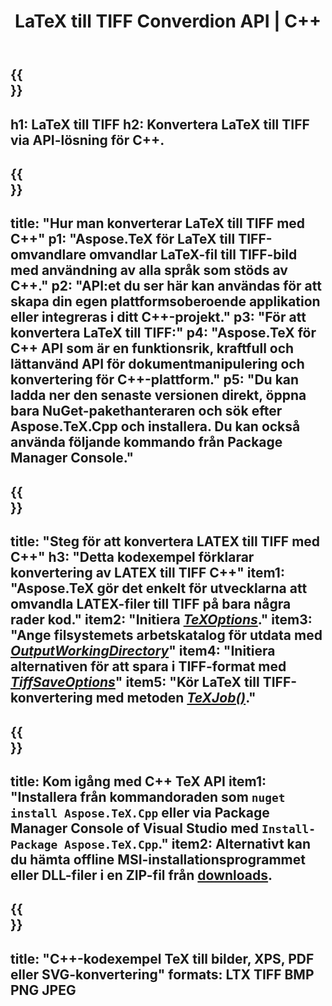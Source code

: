 ﻿---
translation: true
template: /_templates/_conversion-child-cpp.md
title: LaTeX till TIFF Converdion API | C++
description: LaTeX till TIFF konverteringsfunktion. Integrera detta lokala C++-bibliotek i ditt projekt eller använd plattformsoberoende applikationer för att konvertera LaTeX till TIFF.
keywords: latex till tiff api cpp, latex2tiff integrera c++
url: /cpp/conversion/latex-to-tiff/
family: tex
platformtag: cpp
feature: conversion
informat: LATEX
outformat: TIFF
otherformats: BMP PNG JPEG PDF SVG XPS
---

{{<section banner>}}
---
h1: LaTeX till TIFF
h2: Konvertera LaTeX till TIFF via API-lösning för C++.
---

{{<section overview>}}
---
title: "Hur man konverterar LaTeX till TIFF med C++"
p1: "Aspose.TeX för LaTeX till TIFF-omvandlare omvandlar LaTeX-fil till TIFF-bild med användning av alla språk som stöds av C++."
p2: "API:et du ser här kan användas för att skapa din egen plattformsoberoende applikation eller integreras i ditt C++-projekt."
p3: "För att konvertera LaTeX till TIFF:"
p4: "Aspose.TeX för C++ API som är en funktionsrik, kraftfull och lättanvänd API för dokumentmanipulering och konvertering för C++-plattform."
p5: "Du kan ladda ner den senaste versionen direkt, öppna bara NuGet-pakethanteraren och sök efter Aspose.TeX.Cpp och installera. Du kan också använda följande kommando från Package Manager Console."
---

{{<section feature1>}}
---
title: "Steg för att konvertera LATEX till TIFF med C++"
h3: "Detta kodexempel förklarar konvertering av LATEX till TIFF C++"
item1: "Aspose.TeX gör det enkelt för utvecklarna att omvandla LATEX-filer till TIFF på bara några rader kod."
item2: "Initiera [*TeXOptions*](https://reference.aspose.com/tex/cpp/class/aspose.te_x.te_x_options)."
item3: "Ange filsystemets arbetskatalog för utdata med [*OutputWorkingDirectory*](https://reference.aspose.com/tex/cpp/class/aspose.te_x.te_x_options#aa4f4ea6dab7db5ba1b40800495f16f63)"
item4: "Initiera alternativen för att spara i TIFF-format med [*TiffSaveOptions*](https://reference.aspose.com/tex/cpp/class/aspose.te_x.presentation.image.tiff_save_options)"
item5: "Kör LaTeX till TIFF-konvertering med metoden [*TeXJob()*](https://reference.aspose.com/tex/cpp/class/aspose.te_x.te_x_job)."
---

{{<section feature2>}}
---
title: Kom igång med C++ TeX API
item1: "Installera från kommandoraden som ```nuget install Aspose.TeX.Cpp``` eller via Package Manager Console of Visual Studio med ```Install-Package Aspose.TeX.Cpp```."
item2: Alternativt kan du hämta offline MSI-installationsprogrammet eller DLL-filer i en ZIP-fil från [downloads](https://releases.aspose.com/tex/cpp).
---

{{<section widget>}}
---
title: "C++-kodexempel TeX till bilder, XPS, PDF eller SVG-konvertering"
formats: LTX TIFF BMP PNG JPEG
---